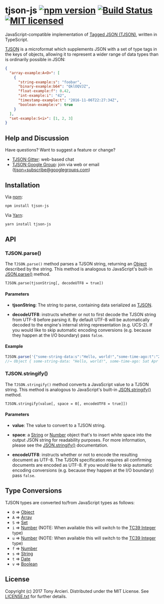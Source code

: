 # tjson-js [![npm version][npm-version]][npm-link] [![Build Status][build-image]][build-link] [![MIT licensed][license-image]][license-link]

[npm-version]: https://badge.fury.io/js/tjson-js.svg
[npm-link]: https://www.npmjs.com/package/tjson-js
[build-image]: https://secure.travis-ci.org/tjson/tjson-js.svg?branch=master
[build-link]: https://travis-ci.org/tjson/tjson-js
[license-image]: https://img.shields.io/badge/license-MIT-blue.svg
[license-link]: https://github.com/tjson/tjson-ruby/blob/master/LICENSE.txt

JavaScript-compatible implementation of [Tagged JSON (TJSON)][TJSON],
written in TypeScript.

[TJSON] is a microformat which supplements JSON with a set of type tags in the
keys of objects, allowing it to represent a wider range of data types than
is ordinarily possible in JSON:

```json
{
  "array-example:A<O>": [
    {
      "string-example:s": "foobar",
      "binary-example:b64": "QklOQVJZ",
      "float-example:f": 0.42,
      "int-example:i": "42",
      "timestamp-example:t": "2016-11-06T22:27:34Z",
      "boolean-example:v": true
    }
  ],
  "set-example:S<i>": [1, 2, 3]
}
```

[TJSON]: https://www.tjson.org

## Help and Discussion

Have questions? Want to suggest a feature or change?

* [TJSON Gitter]: web-based chat
* [TJSON Google Group]: join via web or email ([tjson+subscribe@googlegroups.com])

[TJSON Gitter]: https://gitter.im/tjson/Lobby
[TJSON Google Group]: https://groups.google.com/forum/#!forum/tjson
[tjson+subscribe@googlegroups.com]: mailto:tjson+subscribe@googlegroups.com

## Installation

Via [npm](https://www.npmjs.com/):

```bash
npm install tjson-js
```

Via [Yarn](https://yarnpkg.com/):

```bash
yarn install tjson-js
```

## API

### TJSON.parse()

The `TJSON.parse()` method parses a TJSON string, returning an [Object]
described by the string. This method is analogous to JavaScript's built-in
[JSON.parse()] method.

```
TJSON.parse(tjsonString[, decodeUTF8 = true])
```

[JSON.parse()]: https://developer.mozilla.org/en-US/docs/Web/JavaScript/Reference/Global_Objects/JSON/parse

#### Parameters

* **tjsonString**: The string to parse, containing data serialized as [TJSON].

* **decodeUTF8**: instructs whether or not to first decode the TJSON string from
UTF-8 before parsing it. By default UTF-8 will be automatically decoded to the
engine's internal string representation (e.g. UCS-2). If you would like to skip
automatic encoding conversions (e.g. because they happen at the I/O boundary)
pass `false`.

#### Example

```js
TJSON.parse('{"some-string-data:s":"Hello, world!","some-time-ago:t":"2017-04-22T20:40:53.182Z"}');
//→ Object { some-string-data: "Hello, world!", some-time-ago: Sat Apr 22 2017 13:40:53 GMT-0700 (PDT) }
```

### TJSON.stringify()

The `TJSON.stringify()` method converts a JavaScript value to a TJSON string.
This method is analogous to JavaScript's built-in [JSON.stringify()] method.

```
TJSON.stringify(value[, space = 0[, encodeUTF8 = true]])
```

[JSON.stringify()]: https://developer.mozilla.org/en-US/docs/Web/JavaScript/Reference/Global_Objects/JSON/stringify

#### Parameters

* **value**: The value to convert to a TJSON string.

* **space**: a [String] or [Number] object that's to insert white space into the
output JSON string for readability purposes. For more information, please see
the [JSON.stringify()] documentation.

* **encodeUTF8**: instructs whether or not to encode the resulting document as
UTF-8. The TJSON specification requires all confirming documents are encoded
as UTF-8. If you would like to skip automatic encoding conversions (e.g.
because they happen at the I/O boundary) pass `false`.

## Type Conversions

TJSON types are converted to/from JavaScript types as follows:

* `O` => [Object]
* `A` => [Array]
* `S` => [Set]
* `i` => [Number] (NOTE: When available this will switch to the [TC39 Integer] type)
* `u` => [Number] (NOTE: When available this will switch to the [TC39 Integer] type)
* `f` => [Number]
* `s` => [String]
* `t` => [Date]
* `v` => [Boolean]

[Object]: https://developer.mozilla.org/en-US/docs/Web/JavaScript/Data_structures#Objects
[Array]: https://developer.mozilla.org/en-US/docs/Web/JavaScript/Data_structures#Indexed_collections_Arrays_and_typed_Arrays
[Set]: https://developer.mozilla.org/en-US/docs/Web/JavaScript/Reference/Global_Objects/Set
[Number]: https://developer.mozilla.org/en-US/docs/Web/JavaScript/Data_structures#Number_type
[TC39 Integer]: https://tc39.github.io/proposal-integer/
[String]: https://developer.mozilla.org/en-US/docs/Web/JavaScript/Data_structures#String_type
[Date]: https://developer.mozilla.org/en-US/docs/Web/JavaScript/Reference/Global_Objects/Date
[Boolean]: https://developer.mozilla.org/en-US/docs/Web/JavaScript/Data_structures#Boolean_type

## License

Copyright (c) 2017 Tony Arcieri. Distributed under the MIT License. See
[LICENSE.txt](https://github.com/tjson/tjson-js/blob/master/LICENSE.txt)
for further details.
